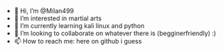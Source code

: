 - 👋 Hi, I’m @Milan499
- 👀 I’m interested in martial arts
- 🌱 I’m currently learning kali linux and python
- 💞️ I’m looking to collaborate on whatever there is (begginerfriendly) :)
- 📫 How to reach me: here on github i guess

<!---
Milan499/Milan499 is a ✨ special ✨ repository because its `README.md` (this file) appears on your GitHub profile.
You can click the Preview link to take a look at your changes.
--->
